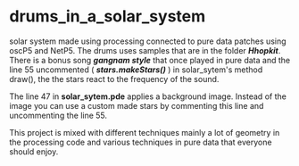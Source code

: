 # drums_in_a_solar_system
solar system made using processing connected to pure data patches using oscP5 and NetP5. 
The drums uses samples that are in the folder ***Hhopkit***. There is a bonus song ***gangnam style*** that once played in 
pure data and the line 55 uncommented ( ***stars.makeStars()*** ) in solar_sytem's method draw(), the the stars react to the
frequency of the sound. 

The line 47 in **solar_sytem.pde** applies a background image. Instead of the image you can use a custom made stars
by commenting this line and uncommenting the line 55.

This project is mixed with different techniques mainly a lot of geometry in the processing code and various techniques in
pure data that everyone should enjoy.
